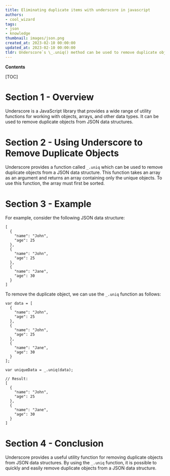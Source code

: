 ```yaml
---
title: Eliminating duplicate items with underscore in javascript
authors:
- cool_wizard
tags:
- json
- knowledge
thumbnail: images/json.png
created_at: 2023-02-10 00:00:00
updated_at: 2023-02-10 00:00:00
tldr: Underscore`s \_.uniq() method can be used to remove duplicate objects from a JSON array.
---
```


**Contents**

[TOC]

# Section 1 - Overview
Underscore is a JavaScript library that provides a wide range of utility functions for working with objects, arrays, and other data types. It can be used to remove duplicate objects from JSON data structures.

# Section 2 - Using Underscore to Remove Duplicate Objects
Underscore provides a function called `_.uniq` which can be used to remove duplicate objects from a JSON data structure. This function takes an array as an argument and returns an array containing only the unique objects. To use this function, the array must first be sorted.

# Section 3 - Example
For example, consider the following JSON data structure:

```
[
  {
    "name": "John",
    "age": 25
  },
  {
    "name": "John",
    "age": 25
  },
  {
    "name": "Jane",
    "age": 30
  }
]
```

To remove the duplicate object, we can use the `_.uniq` function as follows:

```
var data = [
  {
    "name": "John",
    "age": 25
  },
  {
    "name": "John",
    "age": 25
  },
  {
    "name": "Jane",
    "age": 30
  }
];

var uniqueData = _.uniq(data);

// Result:
[
  {
    "name": "John",
    "age": 25
  },
  {
    "name": "Jane",
    "age": 30
  }
]
```

# Section 4 - Conclusion
Underscore provides a useful utility function for removing duplicate objects from JSON data structures. By using the `_.uniq` function, it is possible to quickly and easily remove duplicate objects from a JSON data structure.
